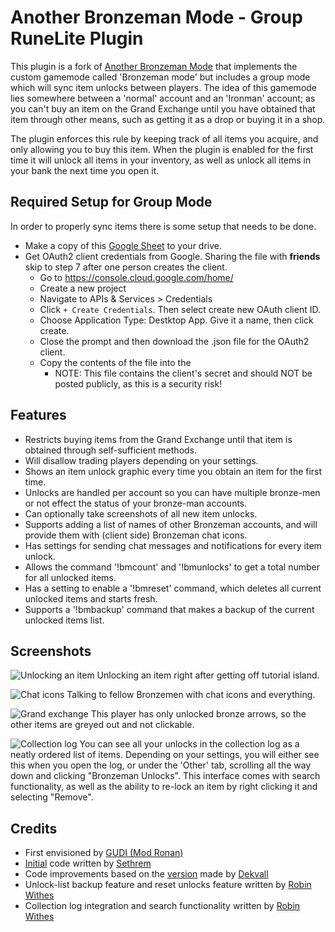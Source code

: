 # Another Bronzeman Mode - Group RuneLite Plugin
This plugin is a fork of [Another Bronzeman Mode](https://github.com/CodePanter/another-bronzeman-mode) that implements the custom gamemode called 'Bronzeman mode' but includes a group mode which will sync item unlocks between players.
The idea of this gamemode lies somewhere between a 'normal' account and an 'Ironman' account; as you can't buy an item on the Grand Exchange until you have obtained that item through other means, such as getting it as a drop or buying it in a shop.

The plugin enforces this rule by keeping track of all items you acquire, and only allowing you to buy this item.
When the plugin is enabled for the first time it will unlock all items in your inventory, as well as unlock all items in your bank the next time you open it.

## Required Setup for Group Mode
In order to properly sync items there is some setup that needs to be done.
- Make a copy of this [Google Sheet]() to your drive.
- Get OAuth2 client credentials from Google. Sharing the file with **friends** skip to step 7 after one person creates the client.
    - Go to https://console.cloud.google.com/home/
    - Create a new project
    - Navigate to APIs & Services > Credentials
    - Click `+ Create Credentials`. Then select create new OAuth client ID.
    - Choose Application Type: Destktop App. Give it a name, then click create.
    - Close the prompt and then download the .json file for the OAuth2 client.
    - Copy the contents of the file into the
        - NOTE: This file contains the client's secret and should NOT be posted publicly, as this is a security risk!



## Features

- Restricts buying items from the Grand Exchange until that item is obtained through self-sufficient methods.
- Will disallow trading players depending on your settings.
- Shows an item unlock graphic every time you obtain an item for the first time.
- Unlocks are handled per account so you can have multiple bronze-men or not effect the status of your bronze-man accounts.
- Can optionally take screenshots of all new item unlocks.
- Supports adding a list of names of other Bronzeman accounts, and will provide them with (client side) Bronzeman chat icons.
- Has settings for sending chat messages and notifications for every item unlock.
- Allows the command '!bmcount' and '!bmunlocks' to get a total number for all unlocked items.
- Has a setting to enable a '!bmreset' command, which deletes all current unlocked items and starts fresh.
- Supports a '!bmbackup' command that makes a backup of the current unlocked items list.

## Screenshots

![Unlocking an item](https://i.imgur.com/odE4nVo.png)
Unlocking an item right after getting off tutorial island.

![Chat icons](https://i.imgur.com/D8Zl6Ss.png)
Talking to fellow Bronzemen with chat icons and everything.

![Grand exchange](https://i.imgur.com/lTd0I6P.png)
This player has only unlocked bronze arrows, so the other items are greyed out and not clickable.

![Collection log](https://i.imgur.com/6ae3Qml.png)
You can see all your unlocks in the collection log as a neatly ordered list of items.
Depending on your settings, you will either see this when you open the log, or under the 'Other' tab, scrolling all the way down and clicking "Bronzeman Unlocks".
This interface comes with search functionality, as well as the ability to re-lock an item by right clicking it and selecting "Remove".

## Credits

- First envisioned by [GUDI (Mod Ronan)](https://www.youtube.com/watch?v=GFNfa2saOJg)
- [Initial](https://github.com/sethrem/bronzeman) code written by [Sethrem](https://github.com/sethrem)
- Code improvements based on the [version](https://github.com/dekvall/bronzeman-mode) made by [Dekvall](https://github.com/dekvall)
- Unlock-list backup feature and reset unlocks feature written by [Robin Withes](https://github.com/robinwithes)
- Collection log integration and search functionality written by [Robin Withes](https://github.com/robinwithes)
